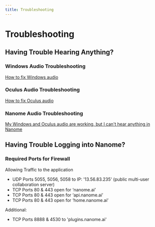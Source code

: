 ```yaml
---
title: Troubleshooting
---
```


# Troubleshooting

## Having Trouble Hearing Anything?

### Windows Audio Troubleshooting

[How to fix Windows audio](https://support.microsoft.com/en-us/help/4520288/windows-10-fix-sound-problems)

### Oculus Audio Troubleshooting

[How to fix Oculus audio](https://support.oculus.com/948087951934283/)

### Nanome Audio Troubleshooting

[My Windows and Oculus audio are working, but I can't hear anything in Nanome](https://docs.nanome.ai/navigating.html#settings)

## Having Trouble Logging into Nanome?

### Required Ports for Firewall

Allowing Traffic to the application

- UDP Ports 5055, 5056, 5058 to IP: '13.56.83.235' (public multi-user collaboration server)
- TCP Ports 80 & 443 open for ‘nanome.ai’
- TCP Ports 80 & 443 open for ‘api.nanome.ai’
- TCP Ports 80 & 443 open for ‘home.nanome.ai’

Additional:

- TCP Ports 8888 & 4530 to 'plugins.nanome.ai'
